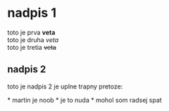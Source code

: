 # nadpis 1
toto je prva **veta** <br>
toto je druha _veta_ <br>
toto je tretia ~~veta~~ 
## nadpis 2
<p> toto je nadpis 2 je uplne trapny pretoze: </p>
 * martin je noob
 * je to nuda
   * mohol som radsej spat 
